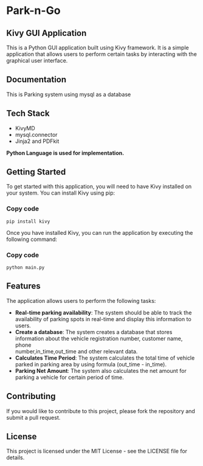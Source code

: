 # Park-n-Go

## Kivy GUI Application
This is a Python GUI application built using Kivy framework. It is a simple application that allows users to perform certain tasks by interacting with the graphical user interface.

## Documentation
This is Parking system using mysql as a database

## Tech Stack
* KivyMD
* mysql.connector
* Jinja2 and PDFkit

**Python Language is used for implementation.**

## Getting Started
To get started with this application, you will need to have Kivy installed on your system. You can install Kivy using pip:

### Copy code
```
pip install kivy
```
Once you have installed Kivy, you can run the application by executing the following command:


### Copy code
```
python main.py
```
## Features
The application allows users to perform the following tasks:

* **Real-time parking availability**: The system should be able to track the availability of parking spots in real-time and display this information to users.
* **Create a database**: The system creates a database that stores information about the vehicle registration number, customer name, phone       
    number,in_time,out_time and other relevant data. 
* **Calculates Time Period**: The system calculates the total time of vehicle parked in parking area by using formula (out_time - in_time).
* **Parking Net Amount**: The system also calculates the net amount for parking a vehicle for certain period of time.

## Contributing
If you would like to contribute to this project, please fork the repository and submit a pull request.

## License
This project is licensed under the MIT License - see the LICENSE file for details.
